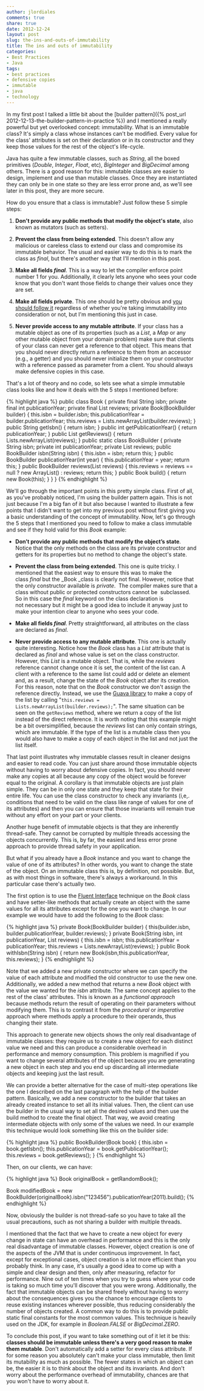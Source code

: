 ```yaml
---
author: jlordiales
comments: true
share: true
date: 2012-12-24
layout: post
slug: the-ins-and-outs-of-immutability
title: The ins and outs of immutability
categories:
- Best Practices
- Java
tags:
- best practices
- defensive copies
- immutable
- java
- technology
---
```


In my first post I talked a little bit about the 
[builder pattern]({% post_url 2012-12-13-the-builder-pattern-in-practice %}) 
and I mentioned a really powerful but yet overlooked concept: immutability.
What is an immutable class? It's simply a class whose instances can't be modified. 
Every value for the class' attributes is set on their declaration or in its constructor 
and they keep those values for the rest of the object's life-cycle. 

Java has quite a few immutable classes, such as _String_, all the boxed 
primitives (_Double_, _Integer_, _Float_, etc), _BigInteger_ and _BigDecimal_ among others. 
There is a good reason for this: immutable classes are easier to design, implement and use than mutable classes. 
Once they are instantiated they can only be in one state so they are less error prone 
and, as we'll see later in this post, they are more secure.

How do you ensure that a class is immutable? Just follow these 5 simple steps:
	
  1. **Don't provide any public methods that modify the object's state**, also known as mutators (such as setters).
	
  2. **Prevent the class from being extended**. This doesn't allow any malicious or careless class to extend our class and compromise its immutable behavior. The usual and easier way to do this is to mark the class as _final_, but there's another way that I'll mention in this post.
	
  3. **Make all fields _final_**. This is a way to let the compiler enforce point number 1 for you. Additionally, it clearly lets anyone who sees your code know that you don't want those fields to change their values once they are set.
	
  4. **Make all fields private**. This one should be pretty obvious and [you should follow it](http://www.javaworld.com/jw-05-2001/jw-0518-encapsulation.html) regardless of whether you're taking immutability into consideration or not, but I'm mentioning this just in case.
	
  5. **Never provide access to any mutable attribute**. If your class has a mutable object as one of its properties (such as a _List_, a _Map_ or any other mutable object from your domain problem) make sure that clients of your class can never get a reference to that object. This means that you should never directly return a reference to them from an accessor (e.g., a getter) and you should never initialize them on your constructor with a reference passed as parameter from a client. You should always make defensive copies in this case.

That's a lot of theory and no code, so lets see what a simple immutable class looks like and how it deals with the 5 steps I mentioned before:

{% highlight java %}
public class Book {
    private final String isbn;
    private final int publicationYear;
    private final List reviews;
    private Book(BookBuilder builder) {
        this.isbn = builder.isbn;
        this.publicationYear = builder.publicationYear;
        this.reviews = Lists.newArrayList(builder.reviews);
    }
    public String getIsbn() {
        return isbn;
    }
    public int getPublicationYear() {
        return publicationYear;
    }
    public List getReviews() {
        return Lists.newArrayList(reviews);
    }
    public static class BookBuilder {
        private String isbn;
        private int publicationYear;
        private List reviews;
        public BookBuilder isbn(String isbn) {
            this.isbn = isbn;
            return this;
        }
        public BookBuilder publicationYear(int year) {
            this.publicationYear = year;
            return this;
        }
        public BookBuilder reviews(List reviews) {
            this.reviews = reviews == null ? new ArrayList() : reviews;
            return this;
        }
        public Book build() {
            return new Book(this);
        }
    }
}
{% endhighlight %}

We'll go through the important points in this pretty simple class. First of all, as you've probably noticed, I'm using the builder pattern again. This is not just because I'm a big fan of it but also because I wanted to illustrate a few points that I didn't want to get into my previous post without first giving you a basic understanding of the concept of immutability. Now, let's go through the 5 steps that I mentioned you need to follow to make a class immutable and see if they hold valid for this _Book_ example:
	
- **Don’t provide any public methods that modify the object’s state**. Notice that the only methods on the class are its private constructor and getters for its properties but no method to change the object's state.
	
- **Prevent the class from being extended**. This one is quite tricky. I mentioned that the easiest way to ensure this was to make the class _final_ but the _Book _class is clearly not final. However, notice that the only constructor available is _private_.  The compiler makes sure that a class without public or protected constructors cannot be  subclassed. So in this case the _final_ keyword on the class declaration is not necessary but it might be a good idea to include it anyway just to make your intention clear to anyone who sees your code.
	
- **Make all fields _final_**. Pretty straightforward, all attributes on the class are declared as _final_.
	
- **Never provide access to any mutable attribute**. This one is actually quite interesting. Notice how the _Book_ class has a _List<String>_ attribute that is declared as _final_ and whose value is set on the class constructor. However, this _List_ is a mutable object. That is, while the _reviews_ reference cannot change once it is set, the content of the list can. A client with a reference to the same list could add or delete an element and, as a result, change the state of the _Book_ object after its creation. For this reason, note that on the _Book_ constructor we don't assign the reference directly. Instead, we use the [Guava library](http://code.google.com/p/guava-libraries/) to make a copy of the list by calling "`this.reviews = Lists.newArrayList(builder.reviews);`". The same situation can be seen on the `getReviews` method, where we return a copy of the list instead of the direct reference. It is worth noting that this example might be a bit oversimplified, because the _reviews_ list can only contain strings, which are immutable. If the type of the list is a mutable class then you would also have to make a copy of each object in the list and not just the list itself.

That last point illustrates why immutable classes result in cleaner designs and easier to read code. You can just share around those immutable objects without having to worry about defensive copies. In fact, you should never make any copies at all because any copy of the object would be forever equal to the original. A corollary is that immutable objects are just plain simple. They can be in only one state and they keep that state for their entire life. You can use the class constructor to check any invariants (i,e,. conditions that need to be valid on the class like range of values for one of its attributes) and then you can ensure that those invariants will remain true without any effort on your part or your clients.

Another huge benefit of immutable objects is that they are inherently thread-safe. They cannot be corrupted by multiple threads accessing the objects concurrently. This is, by far, the easiest and less error prone approach to provide thread safety in your application.

But what if you already have a _Book_ instance and you want to change the value of one of its attributes? In other words, you want to change the state of the object. On an immutable class this is, by definition, not possible. But, as with most things in software, there's always a workaround. In this particular case there's actually two.

The first option is to use the [Fluent Interface](http://martinfowler.com/bliki/FluentInterface.html) technique on the _Book_ class and have setter-like methods that actually create an object with the same values for all its attributes except for the one you want to change. In our example we would have to add the following to the _Book_ class:

{% highlight java %}
    private Book(BookBuilder builder) {
        this(builder.isbn, builder.publicationYear, builder.reviews);
    }
    private Book(String isbn, int publicationYear, List reviews) {
        this.isbn = isbn;
        this.publicationYear = publicationYear;
        this.reviews = Lists.newArrayList(reviews);
    }
    public Book withIsbn(String isbn) {
        return new Book(isbn,this.publicationYear, this.reviews);
    }
{% endhighlight %}

Note that we added a new private constructor where we can specify the value of each attribute and modified the old constructor to use the new one. Additionally, we added a new method that returns a new _Book_ object with the value we wanted for the _isbn_ attribute. The same concept applies to the rest of the class' attributes. This is known as a _functional approach_ because methods return the result of operating on their parameters without modifying them. This is to contrast it from the _procedural_ or _imperative_ approach where methods apply a procedure to their operands, thus changing their state.

This approach to generate new objects shows the only real disadvantage of immutable classes: they require us to create a new object for each distinct value we need and this can produce a considerable overhead in performance and memory consumption. This problem is magnified if you want to change several attributes of the object because you are generating a new object in each step and you end up discarding all intermediate objects and keeping just the last result.

We can provide a better alternative for the case of multi-step operations like the one I described on the last paragraph with the help of the builder pattern. Basically, we add a new constructor to the builder that takes an already created instance to set all its initial values. Then, the client can use the builder in the usual way to set all the desired values and then use the build method to create the final object. That way, we avoid creating intermediate objects with only some of the values we need. In our example this technique would look something like this on the builder side:

{% highlight java %}
public BookBuilder(Book book) {
    this.isbn = book.getIsbn();
    this.publicationYear = book.getPublicationYear();
    this.reviews = book.getReviews();
}
{% endhighlight %}

Then, on our clients, we can have:

{% highlight java %}
Book originalBook = getRandomBook();

Book modifiedBook = new BookBuilder(originalBook).isbn("123456").publicationYear(2011).build();
{% endhighlight %}

Now, obviously the builder is not thread-safe so you have to take all the usual precautions, such as not sharing a builder with multiple threads.

I mentioned that the fact that we have to create a new object for every change in state can have an overhead in performance and this is the only real disadvantage of immutable classes. However, object creation is one of the aspects of the JVM that is under continuous improvement. In fact, except for exceptional cases, object creation is a lot more efficient than you probably think. In any case, it's usually a good idea to come up with a simple and clear design and then, only after measuring, refactor for performance. Nine out of ten times when you try to guess where your code is taking so much time you'll discover that you were wrong. Additionally, the fact that immutable objects can be shared freely without having to worry about the consequences gives you the chance to encourage clients to reuse existing instances wherever possible, thus reducing considerably the number of objects created. A common way to do this is to provide public static final constants for the most common values. This technique is heavily used on the JDK, for example in _Boolean.FALSE_ or _BigDecimal.ZERO_. 

To conclude this post, if you want to take something out of it let it be this: **classes should be immutable unless there's a very good reason to make them mutable**. Don't automatically add a setter for every class attribute. If for some reason you absolutely can't make your class immutable, then limit its mutability as much as possible. The fewer states in which an object can be, the easier it is to think about the object and its invariants. And don't worry about the performance overhead of immutability, chances are that you won't have to worry about it.
